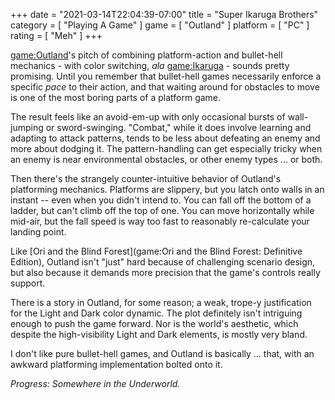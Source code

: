 +++
date = "2021-03-14T22:04:39-07:00"
title = "Super Ikaruga Brothers"
category = [ "Playing A Game" ]
game = [ "Outland" ]
platform = [ "PC" ]
rating = [ "Meh" ]
+++

<game:Outland>'s pitch of combining platform-action and bullet-hell mechanics - with color switching, <i>ala</i> <game:Ikaruga> - sounds pretty promising.  Until you remember that bullet-hell games necessarily enforce a specific <i>pace</i> to their action, and that waiting around for obstacles to move is one of the most boring parts of a platform game.

The result feels like an avoid-em-up with only occasional bursts of wall-jumping or sword-swinging.  "Combat," while it does involve learning and adapting to attack patterns, tends to be less about defeating an enemy and more about dodging it.  The pattern-handling can get especially tricky when an enemy is near environmental obstacles, or other enemy types ... or both.

Then there's the strangely counter-intuitive behavior of Outland's platforming mechanics.  Platforms are slippery, but you latch onto walls in an instant -- even when you didn't intend to.  You can fall off the bottom of a ladder, but can't climb off the top of one.  You can move horizontally while mid-air, but the fall speed is way too fast to reasonably re-calculate your landing point.

Like [Ori and the Blind Forest](game:Ori and the Blind Forest: Definitive Edition), Outland isn't "just" hard because of challenging scenario design, but also because it demands more precision that the game's controls really support.

There is a story in Outland, for some reason; a weak, trope-y justification for the Light and Dark color dynamic.  The plot definitely isn't intriguing enough to push the game forward.  Nor is the world's aesthetic, which despite the high-visibility Light and Dark elements, is mostly very bland.

I don't like pure bullet-hell games, and Outland is basically ... that, with an awkward platforming implementation bolted onto it.

<i>Progress: Somewhere in the Underworld.</i>
